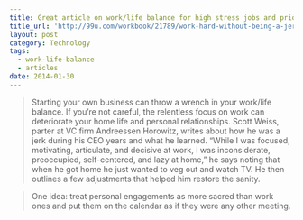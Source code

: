 ```yaml
---
title: Great article on work/life balance for high stress jobs and prioritizing family
title_url: 'http://99u.com/workbook/21789/work-hard-without-being-a-jerk'
layout: post
category: Technology
tags:
  - work-life-balance
  - articles
date: 2014-01-30
---
```

> Starting your own business can throw a wrench in your work/life balance. If you’re not careful, the relentless focus on work can deteriorate your home life and personal relationships. Scott Weiss, parter at VC firm Andreessen Horowitz, writes about how he was a jerk during his CEO years and what he learned. “While I was focused, motivating, articulate, and decisive at work, I was inconsiderate, preoccupied, self-centered, and lazy at home,” he says noting that when he got home he just wanted to veg out and watch TV. He then outlines a few adjustments that helped him restore the sanity.

> One idea: treat personal engagements as more sacred than work ones and put them on the calendar as if they were any other meeting. 

